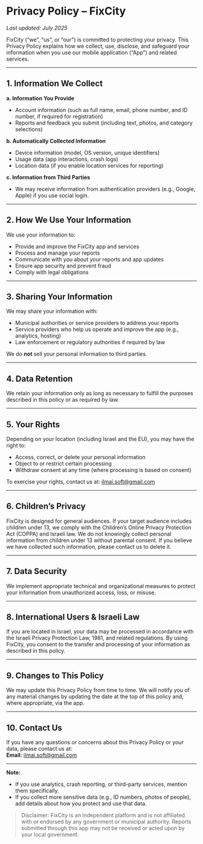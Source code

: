 # Privacy Policy – FixCity

_Last updated: July 2025_

FixCity (“we”, “us”, or “our”) is committed to protecting your privacy. This Privacy Policy explains how we collect, use, disclose, and safeguard your information when you use our mobile application (“App”) and related services.

---

## 1. Information We Collect

**a. Information You Provide**
- Account information (such as full name, email, phone number, and ID number, if required for registration)
- Reports and feedback you submit (including text, photos, and category selections)

**b. Automatically Collected Information**
- Device information (model, OS version, unique identifiers)
- Usage data (app interactions, crash logs)
- Location data (if you enable location services for reporting)

**c. Information from Third Parties**
- We may receive information from authentication providers (e.g., Google, Apple) if you use social login.

---

## 2. How We Use Your Information

We use your information to:
- Provide and improve the FixCity app and services
- Process and manage your reports
- Communicate with you about your reports and app updates
- Ensure app security and prevent fraud
- Comply with legal obligations

---

## 3. Sharing Your Information

We may share your information with:
- Municipal authorities or service providers to address your reports
- Service providers who help us operate and improve the app (e.g., analytics, hosting)
- Law enforcement or regulatory authorities if required by law

We do **not** sell your personal information to third parties.

---

## 4. Data Retention

We retain your information only as long as necessary to fulfill the purposes described in this policy or as required by law.

---

## 5. Your Rights

Depending on your location (including Israel and the EU), you may have the right to:
- Access, correct, or delete your personal information
- Object to or restrict certain processing
- Withdraw consent at any time (where processing is based on consent)

To exercise your rights, contact us at: ilmai.soft@gmail.com

---

## 6. Children’s Privacy

FixCity is designed for general audiences. If your target audience includes children under 13, we comply with the Children’s Online Privacy Protection Act (COPPA) and Israeli law. We do not knowingly collect personal information from children under 13 without parental consent. If you believe we have collected such information, please contact us to delete it.

---

## 7. Data Security

We implement appropriate technical and organizational measures to protect your information from unauthorized access, loss, or misuse.

---

## 8. International Users & Israeli Law

If you are located in Israel, your data may be processed in accordance with the Israeli Privacy Protection Law, 1981, and related regulations. By using FixCity, you consent to the transfer and processing of your information as described in this policy.

---

## 9. Changes to This Policy

We may update this Privacy Policy from time to time. We will notify you of any material changes by updating the date at the top of this policy and, where appropriate, via the app.

---

## 10. Contact Us

If you have any questions or concerns about this Privacy Policy or your data, please contact us at:  
**Email:** ilmai.soft@gmail.com

---

**Note:**  
- If you use analytics, crash reporting, or third-party services, mention them specifically.
- If you collect more sensitive data (e.g., ID numbers, photos of people), add details about how you protect and use that data.

> Disclaimer:
> FixCity is an independent platform and is not affiliated with or endorsed by any government or municipal authority. Reports submitted through this app may not be received or acted upon by your local government.
